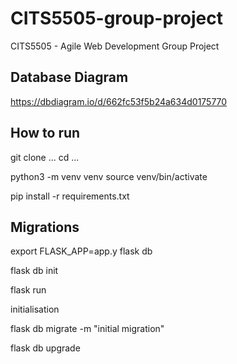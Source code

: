 # CITS5505-group-project

CITS5505 - Agile Web Development Group Project

## Database Diagram

https://dbdiagram.io/d/662fc53f5b24a634d0175770

## How to run

git clone ...
cd ...

python3 -m venv venv
source venv/bin/activate

pip install -r requirements.txt

## Migrations

export FLASK_APP=app.y
flask db

flask db init

flask run

initialisation

flask db migrate -m "initial migration"

flask db upgrade

